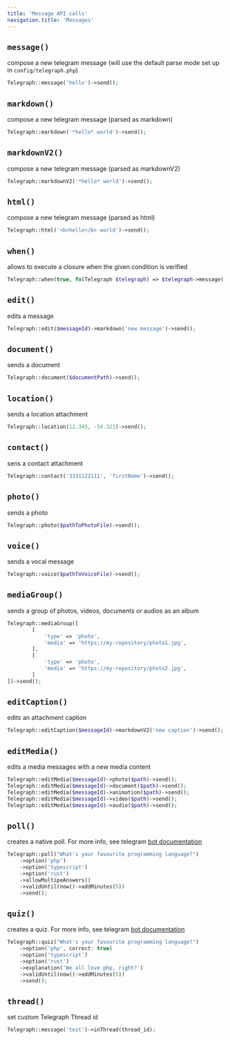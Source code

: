 ```yaml
---
title: 'Message API calls'
navigation.title: 'Messages'
---
```



## `message()`

compose a new telegram message (will use the default parse mode set up in `config/telegraph.php`)

```php
Telegraph::message('hello')->send();
```



## `markdown()`

compose a new telegram message (parsed as markdown)

```php
Telegraph::markdown('*hello* world')->send();
```

## `markdownV2()`

compose a new telegram message (parsed as markdownV2)

```php
Telegraph::markdownV2('*hello* world')->send();
```


## `html()`

compose a new telegram message (parsed as html)

```php
Telegraph::html('<b>hello</b> world')->send();
```

## `when()`

allows to execute a closure when the given condition is verified

```php
Telegraph::when(true, fn(Telegraph $telegraph) => $telegraph->message('conditional message')->send());
```



## `edit()`

edits a message

```php
Telegraph::edit($messageId)->markdown('new message')->send();
```



## `document()`

sends a document

```php
Telegraph::document($documentPath)->send();
```

## `location()`

sends a location attachment

```php
Telegraph::location(12.345, -54.321)->send();
```

## `contact()`

sens a contact attachment

```php
Telegraph::contact('3331122111', 'firstName')->send();
```

## `photo()`

sends a photo

```php
Telegraph::photo($pathToPhotoFile)->send();
```

## `voice()`

sends a vocal message

```php
Telegraph::voice($pathToVoiceFile)->send();
```

## `mediaGroup()`

sends a group of photos, videos, documents or audios as an album

```php
Telegraph::mediaGroup([
        [
            'type' => 'photo',
            'media' => 'https://my-repository/photo1.jpg',
        ],
        [
            'type' => 'photo',
            'media' => 'https://my-repository/photo2.jpg',
        ]              
])->send();
```



## `editCaption()`

edits an attachment caption

```php
Telegraph::editCaption($messageId)->markdownV2('new caption')->send();
```

## `editMedia()`

edits a media messages with a new media content

```php
Telegraph::editMedia($messageId)->photo($path)->send();
Telegraph::editMedia($messageId)->document($path)->send();
Telegraph::editMedia($messageId)->animation($path)->send();
Telegraph::editMedia($messageId)->video($path)->send();
Telegraph::editMedia($messageId)->audio($path)->send();
```


## `poll()`

creates a native poll. For more info, see telegram [bot documentation](https://core.telegram.org/bots/api#sendpoll)

```php
Telegraph::poll("What's your favourite programming language?")
    ->option('php')
    ->option('typescript')
    ->option('rust')
    ->allowMultipeAnswers()
    ->validUntil(now()->addMinutes(5))
    ->send();
```

## `quiz()`

creates a quiz. For more info, see telegram [bot documentation](https://core.telegram.org/bots/api#sendpoll)

```php
Telegraph::quiz("What's your favourite programming language?")
    ->option('php', correct: true)
    ->option('typescript')
    ->option('rust')
    ->explanation('We all love php, right?')
    ->validUntil(now()->addMinutes(5))
    ->send();
```


## `thread()`

set custom Telegraph Thread id

```php
Telegraph::message('test')->inThread(thread_id);
```
